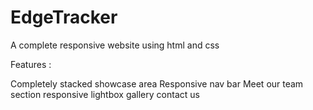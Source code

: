 # EdgeTracker

A complete responsive website using html and css


Features :

Completely stacked showcase area Responsive nav bar
Meet our team section responsive lightbox gallery contact us 
